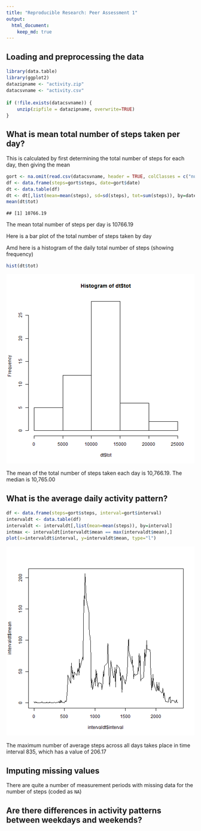 ```yaml
---
title: "Reproducible Research: Peer Assessment 1"
output: 
  html_document:
    keep_md: true
---
```



## Loading and preprocessing the data

```r
library(data.table)
library(ggplot2)
datazipname <- "activity.zip"
datacsvname <- "activity.csv"

if (!file.exists(datacsvname)) {
    unzip(zipfile = datazipname, overwrite=TRUE)
}
```


## What is mean total number of steps taken per day?
This is calculated by first determining the total number of steps for each day, then giving the mean

```r
gort <- na.omit(read.csv(datacsvname, header = TRUE, colClasses = c("numeric", "Date", "numeric")))
df <- data.frame(steps=gort$steps, date=gort$date)
dt <- data.table(df)
dt <- dt[,list(mean=mean(steps), sd=sd(steps), tot=sum(steps)), by=date]
mean(dt$tot)
```

```
## [1] 10766.19
```
The mean total number of steps per day is 10766.19

Here is a bar plot of the total number of steps taken by day


Amd here is a histogram of the daily total number of steps (showing frequency)

```r
hist(dt$tot)
```

![plot of chunk unnamed-chunk-4](figure/unnamed-chunk-4-1.png) 

The mean of the total number of steps taken each day is 10,766.19.  The median is 10,765.00

## What is the average daily activity pattern?

```r
df <- data.frame(steps=gort$steps, interval=gort$interval)
intervaldt <- data.table(df)
intervaldt <- intervaldt[,list(mean=mean(steps)), by=interval]
intmax <- intervaldt[intervaldt$mean == max(intervaldt$mean),]
plot(x=intervaldt$interval, y=intervaldt$mean, type="l")
```

![plot of chunk unnamed-chunk-5](figure/unnamed-chunk-5-1.png) 

The maximum number of average steps across all days takes place in time interval 835, which has a value of 206.17



## Imputing missing values
There are quite a number of measurement periods with missing data for the number of steps (coded as `NA`)


## Are there differences in activity patterns between weekdays and weekends?
